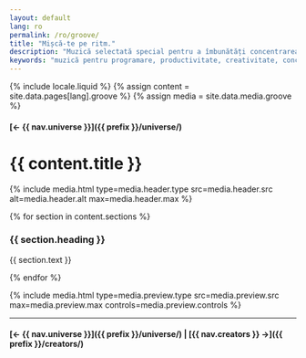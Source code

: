 ```yaml
---
layout: default
lang: ro
permalink: /ro/groove/
title: "Mișcă-te pe ritm."
description: "Muzică selectată special pentru a îmbunătăți concentrarea și creativitatea în timpul programării. Optimizează-ți fluxul cu ritm."
keywords: "muzică pentru programare, productivitate, creativitate, concentrare, Swiftian"
---
```



{% include locale.liquid %}
{% assign content = site.data.pages[lang].groove %}
{% assign media = site.data.media.groove %}

#### [← {{ nav.universe }}]({{ prefix }}/universe/)

# {{ content.title }}

{% include media.html
  type=media.header.type
  src=media.header.src
  alt=media.header.alt
  max=media.header.max
%}

{% for section in content.sections %}
### {{ section.heading }}
{{ section.text }}

{% endfor %}

{% include media.html
  type=media.preview.type
  src=media.preview.src
  max=media.preview.max
  controls=media.preview.controls
%}

---

#### [← {{ nav.universe }}]({{ prefix }}/universe/) | [{{ nav.creators }} →]({{ prefix }}/creators/)
